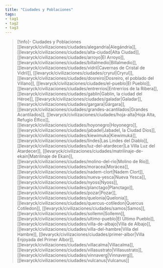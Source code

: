 ```yaml
---
title: "Ciudades y Poblaciones"
tags:
- tag1
- tag2
- tag3
---
```


> [!info]- Ciudades y Poblaciones
> [[levaryck/civilizaciones/ciudades/alegandria|Alegándria]], [[levaryck/civilizaciones/ciudades/alta-ciudad|Alta Ciudad]], [[levaryck/civilizaciones/ciudades/arroyo|El Arroyo]], [[levaryck/civilizaciones/ciudades/billalmedio|Billalmedio]], [[levaryck/civilizaciones/ciudades/vidril|Cavernas de Cristal de Vidril]], [[levaryck/civilizaciones/ciudades/cryrul|Cryrul]], [[levaryck/civilizaciones/ciudades/dosreiro|Dosreiro, el poblado del Villano]], [[levaryck/civilizaciones/ciudades/el-pueblo|El Pueblo]], [[levaryck/civilizaciones/ciudades/entrerrios|Entrerríos de la Ribera]], [[levaryck/civilizaciones/ciudades/gablin|Gablin, la ciudad del Héroe]], [[levaryck/civilizaciones/ciudades/galadar|Galadar]], [[levaryck/civilizaciones/ciudades/gargara|Gárgara]], [[levaryck/civilizaciones/ciudades/grandes-acantilados|Grandes Acantilados]], [[levaryck/civilizaciones/ciudades/hoja-alta|Hoja Alta, Refugio Élfico]], [[levaryck/civilizaciones/ciudades/hoyonegro|Hoyonegro]], [[levaryck/civilizaciones/ciudades/jabadel|Jabadel, la Ciudad Dios]], [[levaryck/civilizaciones/ciudades/kiewimuka|Kiewimuká]], [[levaryck/civilizaciones/ciudades/lindes|Las Lindes del Diablo]], [[levaryck/civilizaciones/ciudades/luz-del-atardecer|La Villa Luz del Atardecer]], [[levaryck/civilizaciones/ciudades/matrilinaje-de-ekain|Matrilinaje de Ekain]], [[levaryck/civilizaciones/ciudades/molino-del-rio|Molino de Río]], [[levaryck/civilizaciones/ciudades/moracea|Morácea]], [[levaryck/civilizaciones/ciudades/nadem-clort|Nadem Clort]], [[levaryck/civilizaciones/ciudades/nueva-yesca|Nueva Yesca]], [[levaryck/civilizaciones/ciudades/nyoss|Nyoss]], [[levaryck/civilizaciones/ciudades/planctago|Planctago]], [[levaryck/civilizaciones/ciudades/pozar|Pozar]], [[levaryck/civilizaciones/ciudades/quelonia|Quelonia]], [[levaryck/civilizaciones/ciudades/quercus-cotiledon|Quercus Cotiledon]], [[levaryck/civilizaciones/ciudades/samos|Samos]], [[levaryck/civilizaciones/ciudades/sollemn|Sollemn]], [[levaryck/civilizaciones/ciudades/ultimo-pueblo|El Último Pueblo]], [[levaryck/civilizaciones/ciudades/villa-de-albajo|Villa de Albajo]], [[levaryck/civilizaciones/ciudades/villa-del-hambre|Villa del Hambre]], [[levaryck/civilizaciones/ciudades/primer-albor|Villa Enjoyada del Primer Albor]], [[levaryck/civilizaciones/ciudades/villacalma|Villacalma]], [[levaryck/civilizaciones/ciudades/villasustrato|Villasustrato]], [[levaryck/civilizaciones/ciudades/vinnaverg|Vinnaverg]], [[levaryck/civilizaciones/ciudades/vulcanus|Vulcanus]]

